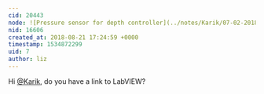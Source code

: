 ```yaml
---
cid: 20443
node: ![Pressure sensor for depth controller](../notes/Karik/07-02-2018/pressure-sensor-for-depth-controller)
nid: 16606
created_at: 2018-08-21 17:24:59 +0000
timestamp: 1534872299
uid: 7
author: liz
---
```


Hi [@Karik](/profile/Karik), do you have a link to LabVIEW?